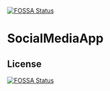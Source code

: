 [![FOSSA Status](https://app.fossa.com/api/projects/git%2Bgithub.com%2FMichelleRoubikLee%2FSocialMediaApp.svg?type=shield)](https://app.fossa.com/projects/git%2Bgithub.com%2FMichelleRoubikLee%2FSocialMediaApp?ref=badge_shield)

# SocialMediaApp

## License
[![FOSSA Status](https://app.fossa.com/api/projects/git%2Bgithub.com%2FMichelleRoubikLee%2FSocialMediaApp.svg?type=large)](https://app.fossa.com/projects/git%2Bgithub.com%2FMichelleRoubikLee%2FSocialMediaApp?ref=badge_large)
